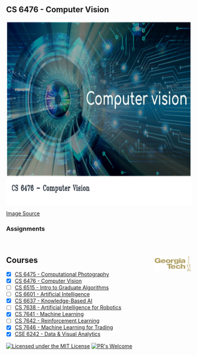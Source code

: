 ## CS 6476 - Computer Vision

<img src="https://github.com/Jadams29/Georgia-Tech/blob/master/misc/cs6476.png" align="center" width="900" height="500">

[Image Source](https://i.imgur.com/V6uxcpY.jpg)


### Assignments


<br />

## Courses <img src="https://github.com/Jadams29/Georgia-Tech/blob/master/gt-logo.png" align="right" width="100">
- [X] [CS 6475 - Computational Photography](https://github.com/Jadams29/Georgia-Tech/tree/master/CS%206475%20-%20Computational%20Photography)
- [X] [CS 6476 - Computer Vision](https://github.com/Jadams29/Georgia-Tech/tree/master/CS%206476%20-%20Computer%20Vision)
- [ ] [CS 6515 - Intro to Graduate Algorithms](https://github.com/Jadams29/Georgia-Tech/tree/master/CS%206515%20-%20Intro%20to%20Graduate%20Algorithms)
- [ ] [CS 6601 - Artificial Intelligence](https://github.com/Jadams29/Georgia-Tech/tree/master/CS%206601%20-%20Artificial%20Intelligence)
- [X] [CS 6637 - Knowledge-Based AI](https://github.com/Jadams29/Georgia-Tech/tree/master/CS%207637%20-%20Knowledge-Based%20AI)
- [ ] [CS 7638 - Artificial Intelligence for Robotics](https://github.com/Jadams29/Georgia-Tech/tree/master/CS%207638%20-%20Artificial%20Intelligence%20for%20Robotics)
- [X] [CS 7641 - Machine Learning](https://github.com/Jadams29/Georgia-Tech/tree/master/CS%207641%20-%20Machine%20Learning)
- [ ] [CS 7642 - Reinforcement Learning](https://github.com/Jadams29/Georgia-Tech/tree/master/CS%207642%20-%20Reinforcement%20Learning)
- [X] [CS 7646 - Machine Learning for Trading](https://github.com/Jadams29/Georgia-Tech/tree/master/CS%207646%20-%20Machine%20Learning%20for%20Trading)
- [X] [CSE 6242 - Data & Visual Analytics](https://github.com/Jadams29/Georgia-Tech/tree/master/CSE%206242%20-%20Data%20%26%20Visual%20Analytics)

[![Licensed under the MIT License](https://img.shields.io/badge/License-MIT-blue.svg)](https://github.com/Microsoft/BosqueLanguage/blob/master/LICENSE.txt)
[![PR's Welcome](https://img.shields.io/badge/PRs%20-welcome-brightgreen.svg)](#contribute)
